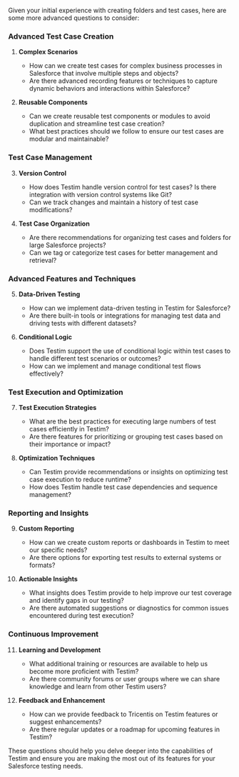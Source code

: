 Given your initial experience with creating folders and test cases, here are some more advanced questions to consider:

### Advanced Test Case Creation
1. **Complex Scenarios**
   - How can we create test cases for complex business processes in Salesforce that involve multiple steps and objects?
   - Are there advanced recording features or techniques to capture dynamic behaviors and interactions within Salesforce?

2. **Reusable Components**
   - Can we create reusable test components or modules to avoid duplication and streamline test case creation?
   - What best practices should we follow to ensure our test cases are modular and maintainable?

### Test Case Management
3. **Version Control**
   - How does Testim handle version control for test cases? Is there integration with version control systems like Git?
   - Can we track changes and maintain a history of test case modifications?

4. **Test Case Organization**
   - Are there recommendations for organizing test cases and folders for large Salesforce projects?
   - Can we tag or categorize test cases for better management and retrieval?

### Advanced Features and Techniques
5. **Data-Driven Testing**
   - How can we implement data-driven testing in Testim for Salesforce?
   - Are there built-in tools or integrations for managing test data and driving tests with different datasets?

6. **Conditional Logic**
   - Does Testim support the use of conditional logic within test cases to handle different test scenarios or outcomes?
   - How can we implement and manage conditional test flows effectively?

### Test Execution and Optimization
7. **Test Execution Strategies**
   - What are the best practices for executing large numbers of test cases efficiently in Testim?
   - Are there features for prioritizing or grouping test cases based on their importance or impact?

8. **Optimization Techniques**
   - Can Testim provide recommendations or insights on optimizing test case execution to reduce runtime?
   - How does Testim handle test case dependencies and sequence management?

### Reporting and Insights
9. **Custom Reporting**
   - How can we create custom reports or dashboards in Testim to meet our specific needs?
   - Are there options for exporting test results to external systems or formats?

10. **Actionable Insights**
    - What insights does Testim provide to help improve our test coverage and identify gaps in our testing?
    - Are there automated suggestions or diagnostics for common issues encountered during test execution?

### Continuous Improvement
11. **Learning and Development**
    - What additional training or resources are available to help us become more proficient with Testim?
    - Are there community forums or user groups where we can share knowledge and learn from other Testim users?

12. **Feedback and Enhancement**
    - How can we provide feedback to Tricentis on Testim features or suggest enhancements?
    - Are there regular updates or a roadmap for upcoming features in Testim?

These questions should help you delve deeper into the capabilities of Testim and ensure you are making the most out of its features for your Salesforce testing needs.